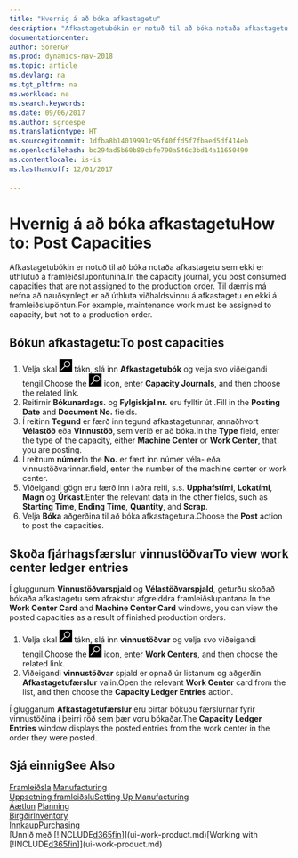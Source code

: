 ```yaml
---
title: "Hvernig á að bóka afkastagetu"
description: "Afkastagetubókin er notuð til að bóka notaða afkastagetu sem ekki er úthlutuð á framleiðslupöntunina. Til dæmis má nefna að nauðsynlegt er að úthluta viðhaldsvinnu á afkastagetu en ekki á framleiðslupöntun."
documentationcenter: 
author: SorenGP
ms.prod: dynamics-nav-2018
ms.topic: article
ms.devlang: na
ms.tgt_pltfrm: na
ms.workload: na
ms.search.keywords: 
ms.date: 09/06/2017
ms.author: sgroespe
ms.translationtype: HT
ms.sourcegitcommit: 1dfba8b14019991c95f40ffd5f7fbaed5df414eb
ms.openlocfilehash: bc294ad5b60b89cbfe790a546c3bd14a11650490
ms.contentlocale: is-is
ms.lasthandoff: 12/01/2017

---
```

# <a name="how-to-post-capacities"></a><span data-ttu-id="7c39e-104">Hvernig á að bóka afkastagetu</span><span class="sxs-lookup"><span data-stu-id="7c39e-104">How to: Post Capacities</span></span>
<span data-ttu-id="7c39e-105">Afkastagetubókin er notuð til að bóka notaða afkastagetu sem ekki er úthlutuð á framleiðslupöntunina.</span><span class="sxs-lookup"><span data-stu-id="7c39e-105">In the capacity journal, you post consumed capacities that are not assigned to the production order.</span></span> <span data-ttu-id="7c39e-106">Til dæmis má nefna að nauðsynlegt er að úthluta viðhaldsvinnu á afkastagetu en ekki á framleiðslupöntun.</span><span class="sxs-lookup"><span data-stu-id="7c39e-106">For example, maintenance work must be assigned to capacity, but not to a production order.</span></span>  

## <a name="to-post-capacities"></a><span data-ttu-id="7c39e-107">Bókun afkastagetu:</span><span class="sxs-lookup"><span data-stu-id="7c39e-107">To post capacities</span></span>  
1.  <span data-ttu-id="7c39e-108">Velja skal ![Leit að síðu eða skýrslu](media/ui-search/search_small.png "Leit að síðu eða skýrslu táknið") tákn, slá inn **Afkastagetubók** og velja svo viðeigandi tengil.</span><span class="sxs-lookup"><span data-stu-id="7c39e-108">Choose the ![Search for Page or Report](media/ui-search/search_small.png "Search for Page or Report icon") icon, enter **Capacity Journals**, and then choose the related link.</span></span>  
2.  <span data-ttu-id="7c39e-109">Reitirnir **Bókunardags.** og **Fylgiskjal nr.** eru fylltir út .</span><span class="sxs-lookup"><span data-stu-id="7c39e-109">Fill in the **Posting Date** and **Document No.** fields.</span></span>  
3.  <span data-ttu-id="7c39e-110">Í reitinn **Tegund** er færð inn tegund afkastagetunnar, annaðhvort **Vélastöð** eða **Vinnustöð**, sem verið er að bóka.</span><span class="sxs-lookup"><span data-stu-id="7c39e-110">In the **Type** field, enter the type of the capacity, either **Machine Center** or **Work Center**, that you are posting.</span></span>  
4.  <span data-ttu-id="7c39e-111">Í reitnum **númer**</span><span class="sxs-lookup"><span data-stu-id="7c39e-111">In the **No.**</span></span> <span data-ttu-id="7c39e-112">er fært inn númer véla- eða vinnustöðvarinnar.</span><span class="sxs-lookup"><span data-stu-id="7c39e-112">field, enter the number of the machine center or work center.</span></span>  
5.  <span data-ttu-id="7c39e-113">Viðeigandi gögn eru færð inn í aðra reiti, s.s. **Upphafstími**, **Lokatími**, **Magn** og **Úrkast**.</span><span class="sxs-lookup"><span data-stu-id="7c39e-113">Enter the relevant data in the other fields, such as **Starting Time**, **Ending Time**, **Quantity**, and **Scrap**.</span></span>  
6.  <span data-ttu-id="7c39e-114">Velja **Bóka** aðgerðina til að bóka afkastagetuna.</span><span class="sxs-lookup"><span data-stu-id="7c39e-114">Choose the **Post** action to post the capacities.</span></span>  

## <a name="to-view-work-center-ledger-entries"></a><span data-ttu-id="7c39e-115">Skoða fjárhagsfærslur vinnustöðvar</span><span class="sxs-lookup"><span data-stu-id="7c39e-115">To view work center ledger entries</span></span>  
<span data-ttu-id="7c39e-116">Í gluggunum **Vinnustöðvarspjald** og **Vélastöðvarspjald**, geturðu skoðað bókaða afkastagetu sem afrakstur afgreiddra framleiðslupantana.</span><span class="sxs-lookup"><span data-stu-id="7c39e-116">In the **Work Center Card** and **Machine Center Card** windows, you can view the posted capacities as a result of finished production orders.</span></span>    
1.  <span data-ttu-id="7c39e-117">Velja skal ![Leit að síðu eða skýrslu](media/ui-search/search_small.png "Leit að síðu eða skýrslu táknið") tákn, slá inn **vinnustöðvar** og velja svo viðeigandi tengil.</span><span class="sxs-lookup"><span data-stu-id="7c39e-117">Choose the ![Search for Page or Report](media/ui-search/search_small.png "Search for Page or Report icon") icon, enter **Work Centers**, and then choose the related link.</span></span>  
2.  <span data-ttu-id="7c39e-118">Viðeigandi **vinnustöðvar** spjald er opnað úr listanum og aðgerðin **Afkastagetufærslur** valin.</span><span class="sxs-lookup"><span data-stu-id="7c39e-118">Open the relevant **Work Center** card from the list, and then choose the **Capacity Ledger Entries** action.</span></span>  

<span data-ttu-id="7c39e-119">Í glugganum **Afkastagetufærslur** eru birtar bókuðu færslurnar fyrir vinnustöðina í þeirri röð sem þær voru bókaðar.</span><span class="sxs-lookup"><span data-stu-id="7c39e-119">The **Capacity Ledger Entries** window displays the posted entries from the work center in the order they were posted.</span></span>   

## <a name="see-also"></a><span data-ttu-id="7c39e-120">Sjá einnig</span><span class="sxs-lookup"><span data-stu-id="7c39e-120">See Also</span></span>  
<span data-ttu-id="7c39e-121">[Framleiðsla](production-manage-manufacturing.md)  </span><span class="sxs-lookup"><span data-stu-id="7c39e-121">[Manufacturing](production-manage-manufacturing.md)  </span></span>  
[<span data-ttu-id="7c39e-122">Uppsetning framleiðslu</span><span class="sxs-lookup"><span data-stu-id="7c39e-122">Setting Up Manufacturing</span></span>](production-configure-production-processes.md)  
<span data-ttu-id="7c39e-123">[Áætlun](production-planning.md)    </span><span class="sxs-lookup"><span data-stu-id="7c39e-123">[Planning](production-planning.md)    </span></span>  
[<span data-ttu-id="7c39e-124">Birgðir</span><span class="sxs-lookup"><span data-stu-id="7c39e-124">Inventory</span></span>](inventory-manage-inventory.md)  
[<span data-ttu-id="7c39e-125">Innkaup</span><span class="sxs-lookup"><span data-stu-id="7c39e-125">Purchasing</span></span>](purchasing-manage-purchasing.md)  
<span data-ttu-id="7c39e-126">[Unnið með [!INCLUDE[d365fin](includes/d365fin_md.md)]](ui-work-product.md)</span><span class="sxs-lookup"><span data-stu-id="7c39e-126">[Working with [!INCLUDE[d365fin](includes/d365fin_md.md)]](ui-work-product.md)</span></span>

